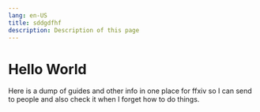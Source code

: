 ```yaml
---
lang: en-US
title: sddgdfhf
description: Description of this page
---
```


# Hello World

Here is a dump of guides and other info in one place for ffxiv so I can send to people and also check it when I forget how to do things.